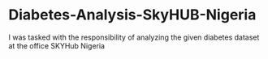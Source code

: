 # Diabetes-Analysis-SkyHUB-Nigeria
I was tasked with the responsibility of analyzing the given diabetes dataset at the office SKYHub Nigeria
